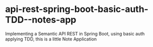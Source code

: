 # api-rest-spring-boot-basic-auth-TDD--notes-app
Implementing a Semantic API REST in Spring Boot, using basic auth applying TDD, this is a little Note Application  

